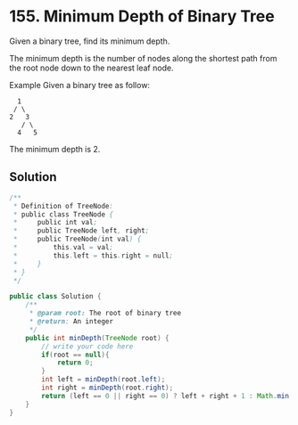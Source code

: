 # 155. Minimum Depth of Binary Tree
Given a binary tree, find its minimum depth.

The minimum depth is the number of nodes along the shortest path from the root node down to the nearest leaf node.

Example
Given a binary tree as follow:
```
  1
 / \
2   3
   / \
  4   5
  ```
The minimum depth is 2.
## Solution
```java
/**
 * Definition of TreeNode:
 * public class TreeNode {
 *     public int val;
 *     public TreeNode left, right;
 *     public TreeNode(int val) {
 *         this.val = val;
 *         this.left = this.right = null;
 *     }
 * }
 */

public class Solution {
    /**
     * @param root: The root of binary tree
     * @return: An integer
     */
    public int minDepth(TreeNode root) {
        // write your code here
        if(root == null){
            return 0;
        }
        int left = minDepth(root.left);
        int right = minDepth(root.right);
        return (left == 0 || right == 0) ? left + right + 1 : Math.min(left, right) + 1;
    }
}
```
